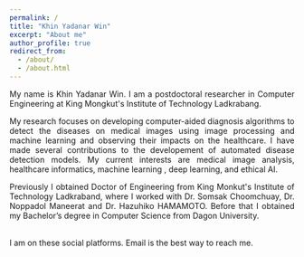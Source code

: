 ```yaml
---
permalink: /
title: "Khin Yadanar Win"
excerpt: "About me"
author_profile: true
redirect_from: 
  - /about/
  - /about.html
---
```

<link rel="stylesheet" href="/path/to/folder/css/academicons.min.css"/>
<link rel="stylesheet" href="https://cdn.jsdelivr.net/gh/jpswalsh/academicons@1/css/academicons.min.css">

<p align="justify">My name is Khin Yadanar Win. I am a postdoctoral researcher in Computer Engineering at King Mongkut's Institute of Technology Ladkrabang.</p>

<p align="justify">My research focuses on developing computer-aided diagnosis algorithms to detect the diseases on medical images using image processing and machine learning and observing their impacts on the healthcare. I have made several contributions to the developement of automated disease detection models. My current interests are medical image analysis, healthcare informatics, machine learning , deep learning, and ethical AI.</p>

<p align="justify">Previously I obtained Doctor of Engineering from King Monkut's Institute of Technology Ladkraband, where I worked with Dr. Somsak Choomchuay, Dr. Noppadol Maneerat and Dr. Hazuhiko HAMAMOTO. Before that I obtained my Bachelor’s degree in Computer Science from Dagon University.</p>


<i class="ai ai-email-square ai-3x"></i> <i class="ai ai-google-scholar-square ai-3x"></i> <i class="ai ai-researchgate-square ai-3x"></i> <br/>
I am on these social platforms. Email is the best way to reach me.
